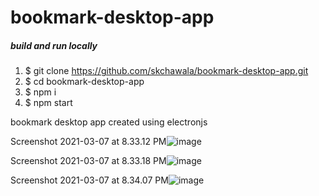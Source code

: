 # bookmark-desktop-app

##### build and run locally
1. $ git clone https://github.com/skchawala/bookmark-desktop-app.git
2. $ cd bookmark-desktop-app
3. $ npm i
4. $ npm start

bookmark desktop app created using electronjs

Screenshot 2021-03-07 at 8.33.12 PM![image](https://user-images.githubusercontent.com/11574135/110244427-a2487400-7f84-11eb-8a81-4ac407480507.png)

Screenshot 2021-03-07 at 8.33.18 PM![image](https://user-images.githubusercontent.com/11574135/110244438-ab394580-7f84-11eb-8bfb-e2eeb6de38e3.png)


Screenshot 2021-03-07 at 8.34.07 PM![image](https://user-images.githubusercontent.com/11574135/110244448-b55b4400-7f84-11eb-9890-da6ef85c0758.png)





